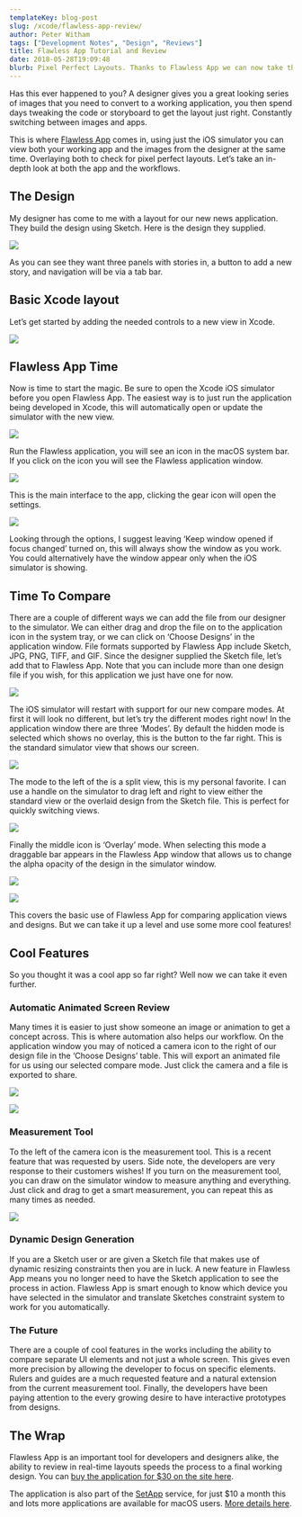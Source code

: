 ```yaml
---
templateKey: blog-post
slug: /xcode/flawless-app-review/
author: Peter Witham
tags: ["Development Notes", "Design", "Reviews"]
title: Flawless App Tutorial and Review
date: 2018-05-28T19:09:48
blurb: Pixel Perfect Layouts. Thanks to Flawless App we can now take those designs and get them pixel perfect accurate in our applications.
---
```


Has this ever happened to you? A designer gives you a great looking series of images that you need to convert to a working application, you then spend days tweaking the code or storyboard to get the layout just right. Constantly switching between images and apps.

This is where [Flawless App](https://vrlps.co/C18wV1u/cp) comes in, using just the iOS simulator you can view both your working app and the images from the designer at the same time. Overlaying both to check for pixel perfect layouts. Let’s take an in-depth look at both the app and the workflows.

## The Design

My designer has come to me with a layout for our new news application. They build the design using Sketch. Here is the design they supplied.

![](img/post_images/iPhone-X.png)

As you can see they want three panels with stories in, a button to add a new story, and navigation will be via a tab bar.

## Basic Xcode layout

Let’s get started by adding the needed controls to a new view in Xcode.

![](img/post_images/Capto_Capture-2018-05-28_02-44-07_AM-458x1024.png)

## Flawless App Time

Now is time to start the magic. Be sure to open the Xcode iOS simulator before you open Flawless App. The easiest way is to just run the application being developed in Xcode, this will automatically open or update the simulator with the new view.

![](img/post_images/Capto_Capture-2018-05-28_02-47-00_AM-579x1024.png)

Run the Flawless application, you will see an icon in the macOS system bar. If you click on the icon you will see the Flawless application window.

![](img/post_images/Capto_Capture-2018-05-28_02-50-02_AM.png)

This is the main interface to the app, clicking the gear icon will open the settings.

![](img/post_images/Capto_Capture-2018-05-28_02-51-29_AM.png)

Looking through the options, I suggest leaving ‘Keep window opened if focus changed’ turned on, this will always show the window as you work. You could alternatively have the window appear only when the iOS simulator is showing.

## Time To Compare

There are a couple of different ways we can add the file from our designer to the simulator. We can either drag and drop the file on to the application icon in the system tray, or we can click on ‘Choose Designs’ in the application window. File formats supported by Flawless App include Sketch, JPG, PNG, TIFF, and GIF. Since the designer supplied the Sketch file, let’s add that to Flawless App. Note that you can include more than one design file if you wish, for this application we just have one for now.

![](img/post_images/Capto_Capture-2018-05-28_02-59-06_AM.png)

The iOS simulator will restart with support for our new compare modes. At first it will look no different, but let’s try the different modes right now! In the application window there are three ‘Modes’. By default the hidden mode is selected which shows no overlay, this is the button to the far right. This is the standard simulator view that shows our screen.

![](img/post_images/Capto_Capture-2018-05-28_02-47-00_AM-1-579x1024.png)

The mode to the left of the is a split view, this is my personal favorite. I can use a handle on the simulator to drag left and right to view either the standard view or the overlaid design from the Sketch file. This is perfect for quickly switching views.

![](img/post_images/Capto_Capture-2018-05-28_03-07-56_AM-579x1024.png)

Finally the middle icon is ‘Overlay’ mode. When selecting this mode a draggable bar appears in the Flawless App window that allows us to change the alpha opacity of the design in the simulator window.

![](img/post_images/Capto_Capture-2018-05-28_03-09-38_AM.png)

![](img/post_images/Capto_Capture-2018-05-28_03-09-56_AM-579x1024.png)

This covers the basic use of Flawless App for comparing application views and designs. But we can take it up a level and use some more cool features!

## Cool Features

So you thought it was a cool app so far right? Well now we can take it even further.

### Automatic Animated Screen Review

Many times it is easier to just show someone an image or animation to get a concept across. This is where automation also helps our workflow. On the application window you may of noticed a camera icon to the right of our design file in the ‘Choose Designs’ table. This will export an animated file for us using our selected compare mode. Just click the camera and a file is exported to share.

![](img/post_images/iPhone-X-iPhone-X-28-May-2018-03-16-55-473x1024.gif)

![](img/post_images/iPhone-X-iPhone-X-28-May-2018-03-17-23-473x1024.gif)

### Measurement Tool

To the left of the camera icon is the measurement tool. This is a recent feature that was requested by users. Side note, the developers are very response to their customers wishes! If you turn on the measurement tool, you can draw on the simulator window to measure anything and everything. Just click and drag to get a smart measurement, you can repeat this as many times as needed.

![](img/post_images/Capto_Capture-2018-05-28_03-20-53_AM-579x1024.png)

### Dynamic Design Generation

If you are a Sketch user or are given a Sketch file that makes use of dynamic resizing constraints then you are in luck. A new feature in Flawless App means you no longer need to have the Sketch application to see the process in action. Flawless App is smart enough to know which device you have selected in the simulator and translate Sketches constraint system to work for you automatically.

### The Future

There are a couple of cool features in the works including the ability to compare separate UI elements and not just a whole screen. This gives even more precision by allowing the developer to focus on specific elements. Rulers and guides are a much requested feature and a natural extension from the current measurement tool. Finally, the developers have been paying attention to the every growing desire to have interactive prototypes from designs.

## The Wrap

Flawless App is an important tool for developers and designers alike, the ability to review in real-time layouts speeds the process to a final working design. You can [buy the application for \$30 on the site here](https://vrlps.co/C18wV1u/cp).

The application is also part of the [SetApp](https://pw.d.pr/7f31K6) service, for just \$10 a month this and lots more applications are available for macOS users. [More details here](https://pw.d.pr/7f31K6).

